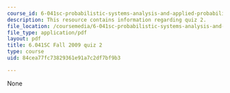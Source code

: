 ```yaml
---
course_id: 6-041sc-probabilistic-systems-analysis-and-applied-probability-fall-2013
description: This resource contains information regarding quiz 2.
file_location: /coursemedia/6-041sc-probabilistic-systems-analysis-and-applied-probability-fall-2013/84cea77fc73829361e91a7c2df7bf9b3_MIT6_041SCF13_quiz02_f09.pdf
file_type: application/pdf
layout: pdf
title: 6.041SC Fall 2009 quiz 2
type: course
uid: 84cea77fc73829361e91a7c2df7bf9b3

---
```

None